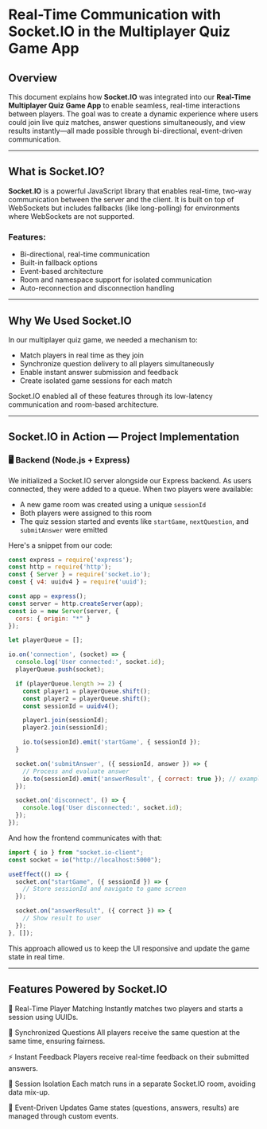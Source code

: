 # Real-Time Communication with Socket.IO in the Multiplayer Quiz Game App

## Overview

This document explains how **Socket.IO** was integrated into our **Real-Time Multiplayer Quiz Game App** to enable seamless, real-time interactions between players. The goal was to create a dynamic experience where users could join live quiz matches, answer questions simultaneously, and view results instantly—all made possible through bi-directional, event-driven communication.

---

## What is Socket.IO?

**Socket.IO** is a powerful JavaScript library that enables real-time, two-way communication between the server and the client. It is built on top of WebSockets but includes fallbacks (like long-polling) for environments where WebSockets are not supported.

### Features:
- Bi-directional, real-time communication
- Built-in fallback options
- Event-based architecture
- Room and namespace support for isolated communication
- Auto-reconnection and disconnection handling

---

## Why We Used Socket.IO

In our multiplayer quiz game, we needed a mechanism to:
- Match players in real time as they join
- Synchronize question delivery to all players simultaneously
- Enable instant answer submission and feedback
- Create isolated game sessions for each match

Socket.IO enabled all of these features through its low-latency communication and room-based architecture.

---

## Socket.IO in Action — Project Implementation

### 🖥️ Backend (Node.js + Express)

We initialized a Socket.IO server alongside our Express backend. As users connected, they were added to a queue. When two players were available:
- A new game room was created using a unique `sessionId`
- Both players were assigned to this room
- The quiz session started and events like `startGame`, `nextQuestion`, and `submitAnswer` were emitted

Here's a snippet from our code:
```js
const express = require('express');
const http = require('http');
const { Server } = require('socket.io');
const { v4: uuidv4 } = require('uuid');

const app = express();
const server = http.createServer(app);
const io = new Server(server, {
  cors: { origin: "*" }
});

let playerQueue = [];

io.on('connection', (socket) => {
  console.log('User connected:', socket.id);
  playerQueue.push(socket);

  if (playerQueue.length >= 2) {
    const player1 = playerQueue.shift();
    const player2 = playerQueue.shift();
    const sessionId = uuidv4();

    player1.join(sessionId);
    player2.join(sessionId);

    io.to(sessionId).emit('startGame', { sessionId });
  }

  socket.on('submitAnswer', ({ sessionId, answer }) => {
    // Process and evaluate answer
    io.to(sessionId).emit('answerResult', { correct: true }); // example
  });

  socket.on('disconnect', () => {
    console.log('User disconnected:', socket.id);
  });
});
```
And how the frontend communicates with that:
```js
import { io } from "socket.io-client";
const socket = io("http://localhost:5000");

useEffect(() => {
  socket.on("startGame", ({ sessionId }) => {
    // Store sessionId and navigate to game screen
  });

  socket.on("answerResult", ({ correct }) => {
    // Show result to user
  });
}, []);
```
This approach allowed us to keep the UI responsive and update the game state in real time.
<hr>

## Features Powered by Socket.IO
🔁 Real-Time Player Matching
Instantly matches two players and starts a session using UUIDs.

🧠 Synchronized Questions
All players receive the same question at the same time, ensuring fairness.

⚡ Instant Feedback
Players receive real-time feedback on their submitted answers.

🔐 Session Isolation
Each match runs in a separate Socket.IO room, avoiding data mix-up.

🔄 Event-Driven Updates
Game states (questions, answers, results) are managed through custom events.